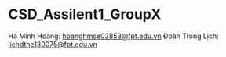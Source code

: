 # CSD_Assilent1_GroupX
Hà Minh Hoàng: hoanghmse03853@fpt.edu.vn 
Đoàn Trọng Lịch: lichdthe130075@fpt.edu.vn
